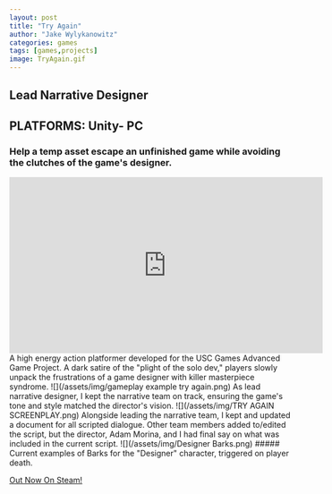 ```yaml
---
layout: post
title: "Try Again"
author: "Jake Wylykanowitz"
categories: games
tags: [games,projects]
image: TryAgain.gif
---
```


## Lead Narrative Designer
## PLATFORMS: Unity- PC
### Help a temp asset escape an unfinished game while avoiding the clutches of the game's designer.
<iframe width="560" height="315" src="https://www.youtube.com/embed/KzFYLFumL9Y?si=h3XEa0J0tdAt-t97" title="YouTube video player" frameborder="0" allow="accelerometer; autoplay; clipboard-write; encrypted-media; gyroscope; picture-in-picture; web-share" allowfullscreen></iframe>
A high energy action platformer developed for the USC Games Advanced Game Project. A dark satire of the "plight of the solo dev," players slowly unpack the frustrations of a game designer with killer masterpiece syndrome.
![](/assets/img/gameplay example try again.png)
As lead narrative designer, I kept the narrative team on track, ensuring the game's tone and style matched the director's vision.
![](/assets/img/TRY AGAIN SCREENPLAY.png)
Alongside leading the narrative team, I kept and updated a document for all scripted dialogue. Other team members added to/edited the script, but the director, Adam Morina, and I had final say on what was included in the current script.
![](/assets/img/Designer Barks.png)
##### Current examples of Barks for the "Designer" character, triggered on player death.

<a href = "https://store.steampowered.com/app/2448340/TRY_AGAIN/">Out Now On Steam!</a>
